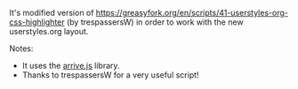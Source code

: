 It's modified version of https://greasyfork.org/en/scripts/41-userstyles-org-css-highlighter (by trespassersW)
in order to work with the new userstyles.org layout.

Notes: 
- It uses the [arrive.js](https://github.com/uzairfarooq/arrive) library. 
- Thanks to trespassersW for a very useful script!
